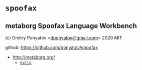 #  `spoofax`
## metaborg Spoofax Language Workbench

(c) Dmitry Ponyatov <<dponyatov@gmail.com>> 2020 MIT

github: https://github.com/ponyatov/spoofax


* http://metaborg.org/
  * [`hello`](http://www.metaborg.org/en/latest/source/langdev/start.html)

